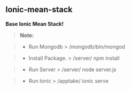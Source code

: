 Ionic-mean-stack
-------------

**Base Ionic Mean Stack!**

> **Note:**

> - Run Mongodb 
	>  /mongodb/bin/mongod
	
> - Install Package.
	>  /server/ npm install
	
> - Run Server
	>  /server/ node server.js
	
> - Run Ionic
	>  /apptake/ ionic serve

